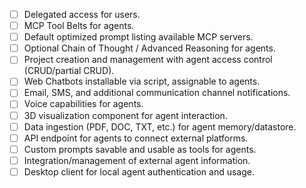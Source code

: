 - [ ] Delegated access for users.
- [ ] MCP Tool Belts for agents.
- [ ] Default optimized prompt listing available MCP servers.
- [ ] Optional Chain of Thought / Advanced Reasoning for agents.
- [ ] Project creation and management with agent access control (CRUD/partial CRUD).
- [ ] Web Chatbots installable via script, assignable to agents.
- [ ] Email, SMS, and additional communication channel notifications.
- [ ] Voice capabilities for agents.
- [ ] 3D visualization component for agent interaction.
- [ ] Data ingestion (PDF, DOC, TXT, etc.) for agent memory/datastore.
- [ ] API endpoint for agents to connect external platforms.
- [ ] Custom prompts savable and usable as tools for agents.
- [ ] Integration/management of external agent information.
- [ ] Desktop client for local agent authentication and usage. 